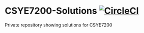 # CSYE7200-Solutions [![CircleCI](https://circleci.com/gh/rchillyard/CSYE7200-Solutions.svg?style=svg&circle-token=bb34e85ec19eccb42bb80f0d7f77ee86b27ef768)](https://circleci.com/gh/rchillyard/CSYE7200-Solutions)
Private repository showing solutions for CSYE7200
